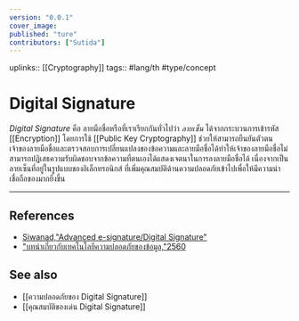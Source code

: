 ```yaml
---
version: "0.0.1"
cover_image:
published: "ture"
contributors: ["Sutida"]
---
```

uplinks:: [[Cryptography]]
tags:: #lang/th #type/concept

# Digital Signature
*Digital Signature* คือ ลายมือชื่อหรือที่เราเรียกกันทั่วไปว่า *ลายเซ็น* ได้จากกระบวนการเข้ารหัส [[Encryption]] โดยการใช้ [[Public Key Cryptography]] ช่วยให้สามารถยืนยันตัวตนเจ้าของลายมือชื่อและตรวจสอบการเปลี่ยนแปลงของข้อความและลายมือชื่อได้ทำให้เจ้าของลายมือชื่อไม่สามารถปฏิเสธความรับผิดชอบจากข้อความที่ตนเองได้แสดงเจตนาในการลงลายมือชื่อได้ เนื่องจากเป็นลายเซ็นที่อยู่ในรูปแบบของอิเล็กทรอนิกส์ ที่เพิ่มคุณสมบัติด้านความปลอดภัยเข้าไปเพื่อให้มีความน่าเชื่อถือของมากยิ่งขึ้น 

---
## References
- [Siwanad,"Advanced e-signature/Digital Signature"](https://codium.co/blogs/30-What-the-difference-between-e-signature-and-digital-signature?utm_source=google&utm_medium=cpc&utm_campaign=eMemo-article&utm_content=Article-230821-esigvsdigital&utm_term=digital%20signature%20%E0%B8%84%E0%B8%B7%E0%B8%AD&gclid=CjwKCAjw9e6SBhB2EiwA5myr9tUT98mFOEcTg_LE8kmYmzY0Q7_5XniIeg5Nb4mwD8ziNTuTi6qENBoCRO8QAvD_BwE)
- ["บทนำเกี่ยวกับเทคโนโลยีความปลอดภัยของข้อมูล,"2560](https://www.nrca.go.th/content/02-1.html)

## See also
- [[ความปลอดภัยของ Digital Signature]]
- [[คุณสมบัติของเด่น Digital Signature]]